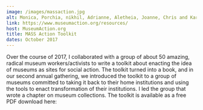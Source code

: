 ```yaml
---
image: /images/massaction.jpg
alt: Monica, Porchia, nikhil, Adrianne, Aletheia, Joanne, Chris and Karleen sitting on a stage speaking at MASS Action year two.
link: https://www.museumaction.org/resources/
host: MuseumAction.org
title: MASS Action Toolkit
dates: October 2017
---
```

Over the course of 2017, I collaborated with a group of about 50 amazing, radical museum workers/activists to write a toolkit about enacting the idea of museums as sites for social action. The toolkit turned into a book, and in our second annual gathering, we introduced the toolkit to a group of museums committed to taking it back to their home institutions and using the tools to enact transformation of their institutions. I led the group that wrote a chapter on museum collections. The toolkit is available as a free PDF download here:
